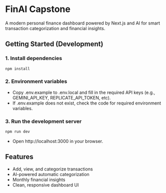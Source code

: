 # FinAI Capstone

A modern personal finance dashboard powered by Next.js and AI for smart transaction categorization and financial insights.

## Getting Started (Development)

### 1. Install dependencies

```bash
npm install
```

### 2. Environment variables

- Copy .env.example to .env.local and fill in the required API keys (e.g., GEMINI_API_KEY, REPLICATE_API_TOKEN, etc).
- If .env.example does not exist, check the code for required environment variables.

### 3. Run the development server

```bash
npm run dev
```

- Open http://localhost:3000 in your browser.

## Features

- Add, view, and categorize transactions
- AI-powered automatic categorization
- Monthly financial insights
- Clean, responsive dashboard UI
